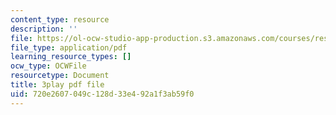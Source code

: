 ```yaml
---
content_type: resource
description: ''
file: https://ol-ocw-studio-app-production.s3.amazonaws.com/courses/res-9-003-brains-minds-and-machines-summer-course-summer-2015/720e2607049c128d33e492a1f3ab59f0_TjrRSOHQACw.pdf
file_type: application/pdf
learning_resource_types: []
ocw_type: OCWFile
resourcetype: Document
title: 3play pdf file
uid: 720e2607-049c-128d-33e4-92a1f3ab59f0
---
```

